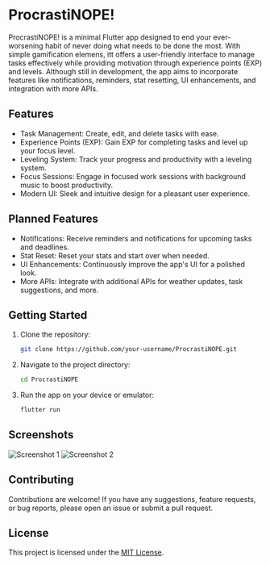# ProcrastiNOPE!

ProcrastiNOPE! is a minimal Flutter app designed to end your ever-worsening habit of never doing what needs to be done the most. With simple gamification elemens, itt offers a user-friendly interface to manage tasks effectively while providing motivation through experience points (EXP) and levels. Although still in development, the app aims to incorporate features like notifications, reminders, stat resetting, UI enhancements, and integration with more APIs. 

## Features

- Task Management: Create, edit, and delete tasks with ease.
- Experience Points (EXP): Gain EXP for completing tasks and level up your focus level.
- Leveling System: Track your progress and productivity with a leveling system.
- Focus Sessions: Engage in focused work sessions with background music to boost productivity.
- Modern UI: Sleek and intuitive design for a pleasant user experience.

## Planned Features

- Notifications: Receive reminders and notifications for upcoming tasks and deadlines.
- Stat Reset: Reset your stats and start over when needed.
- UI Enhancements: Continuously improve the app's UI for a polished look.
- More APIs: Integrate with additional APIs for weather updates, task suggestions, and more.

## Getting Started

1. Clone the repository:

   ```bash
   git clone https://github.com/your-username/ProcrastiNOPE.git
   ```

2. Navigate to the project directory:

   ```bash
   cd ProcrastiNOPE
   ```

3. Run the app on your device or emulator:

   ```bash
   flutter run
   ```

## Screenshots

![Screenshot 1](/screenshots/screenshot1.png)
![Screenshot 2](/screenshots/screenshot2.png)

## Contributing

Contributions are welcome! If you have any suggestions, feature requests, or bug reports, please open an issue or submit a pull request.

## License

This project is licensed under the [MIT License](LICENSE).




